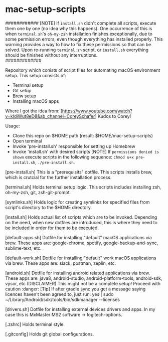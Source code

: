 # mac-setup-scripts

############
[NOTE] If `install.sh` didn't complete all scripts, execute them one by one (no idea why this happens). 
One occurrence of this is when `terminal.sh`'s `oh-my-zsh` installation finishes exceptionally, due to some permission errors, even though everything has installed properly. This warning provides a way to how to fix these permissions so that can be solved. Upon re-running `terminal.sh` script, or `install.sh` everything should be finished without any interruptions.  
#############

Repository which conists of script files for automating macOS environment setup. 
This setup consists of:
- Terminal setup
- Git setup
- Brew setup
- Installing macOS apps

Where I got the idea from: [https://www.youtube.com/watch?v=kIdiWut8eD8&ab_channel=CoreySchafer]
Kudos to Corey!

Usage:
- Clone this repo on $HOME path (result: $HOME/mac-setup-scripts)
- Open terminal
- Invoke 'pre-install.sh' responsible for setting up Homebrew
- Invoke 'install.sh' with desired scripts
[NOTE] If `permissions denied is shown` execute scripts in the following sequence: `chmod u+x pre-install.sh`, `./pre-install.sh`.

[pre-install.sh] 
This is a "prerequisits" dotfile. 
This scripts installs brew, which is crutcial for the further installation process.

[terminal.sh] 
Holds terminal setup logic.
This scripts includes installing zsh, oh-my-zsh, git, zsh-git-prompt.

[symlinks.sh]
Holds logic for creating symlinks for specified files from script's directory to the $HOME directory.

[install.sh] 
Holds actual list of scripts which are to be invoked.
Depending on the need, when new dotfiles are introduced, this is where they need to be included in order for them to be executed. 

[default-apps.sh] 
Dotfile for installing "default" macOS applications via brew. 
These apps are: google-chrome, spotify, google-backup-and-sync, sublime-text, etc.

[default-work.sh]
Dotfile for installing "default" work macOS applications via brew.
These apps are: slack, postman, zeplin, etc.

[android.sh]
Dotfile for installing android related applications via brew.
These apps are: java8, android-studio, android-platform-tools, android-sdk, vysor, etc
(DISCLAIMER) This might not be a complete setup! Proceed with caution :danger:
[Tip] If after gradle sync you get a message saying licences haven't been agreed to, just run: yes | sudo ~/Library/Android/sdk/tools/bin/sdkmanager --licenses

[drivers.sh]
Dotfile for installing external devices drivers and apps.
In my case this is MxMaster MS2 software -> logitech-options.

[.zshrc]
Holds terminal style.

[.gitconfig]
Holds git global configurations.

